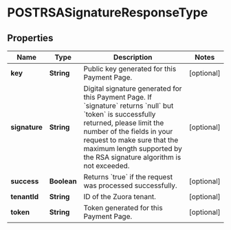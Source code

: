 

# POSTRSASignatureResponseType


## Properties

| Name | Type | Description | Notes |
|------------ | ------------- | ------------- | -------------|
|**key** | **String** | Public key generated for this Payment Page.  |  [optional] |
|**signature** | **String** | Digital signature generated for this Payment Page.  If &#x60;signature&#x60; returns &#x60;null&#x60; but &#x60;token&#x60; is successfully returned, please limit the number of the fields in your request to make sure that the maximum length supported by the RSA signature algorithm is not exceeded.  |  [optional] |
|**success** | **Boolean** | Returns &#x60;true&#x60; if the request was processed successfully.  |  [optional] |
|**tenantId** | **String** | ID of the Zuora tenant.  |  [optional] |
|**token** | **String** | Token generated for this Payment Page.  |  [optional] |



